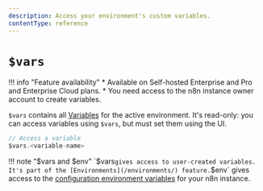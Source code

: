 ```yaml
---
description: Access your environment's custom variables.
contentType: reference
---
```


# `$vars`

!!! info "Feature availability"
	* Available on Self-hosted Enterprise and Pro and Enterprise Cloud plans.
	* You need access to the n8n instance owner account to create variables.

`$vars` contains all [Variables](/variables/) for the active environment. It's read-only: you can access variables using `$vars`, but must set them using the UI.

```js
// Access a variable
$vars.<variable-name>
```

!!! note "$vars and $env"
	`$vars` gives access to user-created variables. It's part of the [Environments](/environments/) feature. `$env` gives access to the [configuration environment variables](/hosting/environment-variables/environment-variables/) for your n8n instance. 
